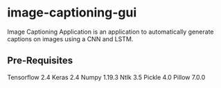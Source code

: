 # image-captioning-gui
Image Captioning Application is an application to automatically generate captions on images using a CNN and LSTM.
## Pre-Requisites
Tensorflow 2.4
Keras 2.4
Numpy 1.19.3
Ntlk 3.5
Pickle 4.0
Pillow 7.0.0
